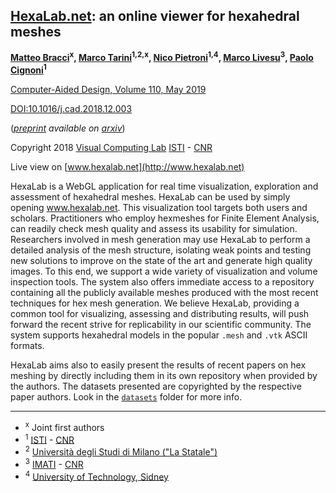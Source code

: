 ## [HexaLab.net](http://www.hexalab.net): an online viewer for hexahedral meshes

**[Matteo Bracci](https://github.com/c4stan)<sup>x</sup>, [Marco Tarini](http://vcg.isti.cnr.it/~tarini/)<sup>1,2,x</sup>, [Nico Pietroni](http://vcg.isti.cnr.it/~pietroni)<sup>1,4</sup>, [Marco Livesu](http://pers.ge.imati.cnr.it/livesu/)<sup>3</sup>, [Paolo Cignoni](http://vcg.isti.cnr.it/~cignoni)<sup>1</sup>**

[Computer-Aided Design, Volume 110, May 2019](https://doi.org/10.1016/j.cad.2018.12.003)

[DOI:10.1016/j.cad.2018.12.003](https://doi.org/10.1016/j.cad.2018.12.003)

(_[preprint](https://arxiv.org/pdf/1806.06639) available on [arxiv](https://arxiv.org/abs/1806.06639)_)

Copyright 2018
[Visual Computing Lab](http://vcg.isti.cnr.it)
[ISTI](http://www.isti.cnr.it) - [CNR](http://www.cnr.it)

Live view on [www.hexalab.net](http://www.hexalab.net)

HexaLab is a WebGL application for real time visualization, exploration and assessment of hexahedral meshes. HexaLab can be used by simply opening www.hexalab.net. This visualization tool targets both users and scholars. Practitioners who employ hexmeshes for Finite Element Analysis, can readily check mesh quality and assess its usability for simulation. Researchers involved in mesh generation may use HexaLab to perform a detailed analysis of the mesh structure, isolating weak points and testing new solutions to improve on the state of the art and generate high quality images. To this end, we support a wide variety of visualization and volume inspection tools. The system also offers immediate access to a repository containing all the publicly available meshes produced with the most recent techniques for hex mesh generation. We believe HexaLab, providing a common tool for visualizing, assessing and distributing results, will push forward the recent strive for replicability in our scientific community. The system supports hexahedral models in the popular `.mesh` and `.vtk` ASCII formats. 

HexaLab aims also to easily present the results of recent papers on hex meshing by directly including them in its own repository when provided by the authors. The datasets presented are copyrighted by the respective paper authors. Look in the [`datasets`](https://github.com/cnr-isti-vclab/HexaLab/tree/master/datasets) folder for more info.

---

- <sup>x</sup> Joint first authors
- <sup>1</sup> [ISTI](http://www.isti.cnr.it) - [CNR](http://www.cnr.it)
- <sup>2</sup> [Università degli Studi di Milano ("La Statale")](http://www.unimi.it)
- <sup>3</sup> [IMATI](http://www.imati.cnr.it/) - [CNR](http://www.cnr.it)
- <sup>4</sup> [University of Technology, Sidney](https://www.uts.edu.au/)
